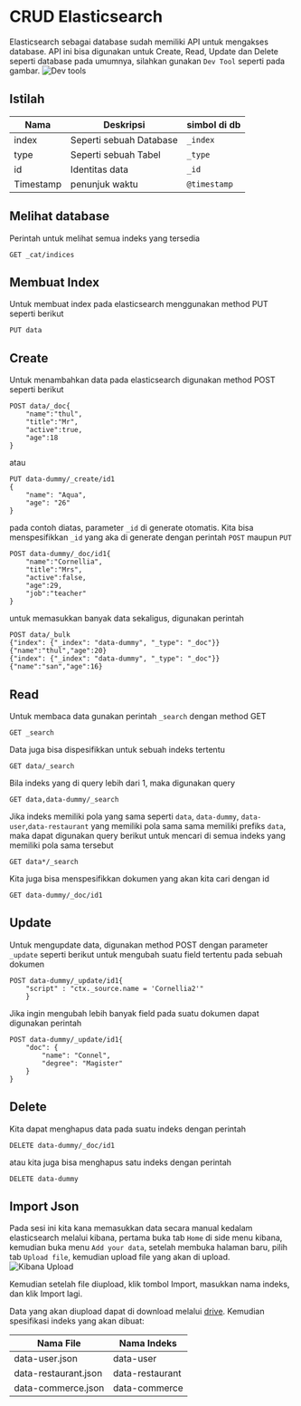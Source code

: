 # CRUD Elasticsearch
Elasticsearch sebagai database sudah memiliki API untuk mengakses database. API ini bisa digunakan untuk Create, Read, Update dan Delete seperti database pada umumnya, silahkan gunakan `Dev Tool` seperti pada gambar.
![Dev tools](https://drive.bssn.go.id/apps/files_sharing/publicpreview/Pc73kGpLY3C7WEq?fileId=2213238&file=/dev_tools.png&x=1536&y=864&a=true)

## Istilah
| Nama | Deskripsi | simbol di db |
| --- | --- | --- |
| index | Seperti sebuah Database | `_index`|
| type | Seperti sebuah Tabel | `_type` |
| id | Identitas data | `_id` |
| Timestamp | penunjuk waktu | `@timestamp` |

## Melihat database
Perintah untuk melihat semua indeks yang tersedia 

    GET _cat/indices


## Membuat Index
Untuk membuat index pada elasticsearch menggunakan method PUT seperti berikut

    PUT data


## Create
Untuk menambahkan data pada elasticsearch digunakan method POST seperti berikut

    POST data/_doc{
        "name":"thul",
        "title":"Mr",
        "active":true,
        "age":18
    }

atau

    PUT data-dummy/_create/id1
    {
        "name": "Aqua",
        "age": "26"
    }


pada contoh diatas, parameter `_id` di generate otomatis. Kita bisa menspesifikkan `_id` yang aka di generate dengan perintah `POST` maupun `PUT`

    POST data-dummy/_doc/id1{
        "name":"Cornellia",
        "title":"Mrs",
        "active":false,
        "age":29,
        "job":"teacher"
    }


untuk memasukkan banyak data sekaligus, digunakan perintah

    POST data/_bulk
    {"index": {"_index": "data-dummy", "_type": "_doc"}}
    {"name":"thul","age":20}
    {"index": {"_index": "data-dummy", "_type": "_doc"}}
    {"name":"san","age":16}


## Read
Untuk membaca data gunakan perintah `_search` dengan method GET

    GET _search


Data juga bisa dispesifikkan untuk sebuah indeks tertentu

    GET data/_search

Bila indeks yang di query lebih dari 1, maka digunakan query

    GET data,data-dummy/_search

Jika indeks memiliki pola yang sama seperti `data`, `data-dummy`, `data-user`,`data-restaurant` yang memiliki pola sama sama memiliki prefiks `data`, maka dapat digunakan query berikut untuk mencari di semua indeks yang memiliki pola sama tersebut

    GET data*/_search

Kita juga bisa menspesifikkan dokumen yang akan kita cari dengan id

    GET data-dummy/_doc/id1


## Update
Untuk mengupdate data, digunakan method POST dengan parameter `_update` seperti berikut untuk mengubah suatu field tertentu pada sebuah dokumen

    POST data-dummy/_update/id1{
        "script" : "ctx._source.name = 'Cornellia2'"
        }

Jika ingin mengubah lebih banyak field pada suatu dokumen dapat digunakan perintah

    POST data-dummy/_update/id1{
        "doc": {
            "name": "Connel",
            "degree": "Magister"
        }
    }


## Delete
Kita dapat menghapus data pada suatu indeks dengan perintah

    DELETE data-dummy/_doc/id1

atau kita juga bisa menghapus satu indeks dengan perintah

    DELETE data-dummy


## Import Json
Pada sesi ini kita kana memasukkan data secara manual kedalam elasticsearch melalui kibana, pertama buka tab `Home` di side menu kibana, kemudian buka menu `Add your data`, setelah membuka halaman baru, pilih tab `Upload file`, kemudian upload file yang akan di upload.
![Kibana Upload](https://drive.bssn.go.id/apps/files_sharing/publicpreview/Pc73kGpLY3C7WEq?fileId=2213976&file=/upload_kibana.png&x=1536&y=864&a=true)

Kemudian setelah file diupload, klik tombol Import, masukkan nama indeks, dan klik Import lagi. 

Data yang akan diupload dapat di download melalui [drive](https://drive.bssn.go.id/s/tqjTj2pbgiTcDrd). Kemudian spesifikasi indeks yang akan dibuat:

| Nama File | Nama Indeks |
| --- | --- |
| data-user.json | data-user |
| data-restaurant.json | data-restaurant |
| data-commerce.json | data-commerce |


